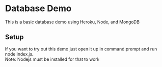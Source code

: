 # Database Demo
This is a basic database demo using Heroku, Node, and MongoDB
## Setup
If you want to try out this demo just open it up in command prompt and run node index.js.
<br/>
Note: Nodejs must be installed for that to work
